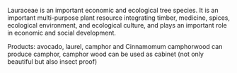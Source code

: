 <style>
.eye {
    font-weight: 1000;
    font
}
:root {
    font-family: Times, "Times New Roman", Georgia, serif;
}
</style>

Lauraceae is an important economic and ecological tree species. It is an important multi-purpose plant resource integrating timber, medicine, spices, ecological environment, and ecological culture, and plays an important role in economic and social development.

Products: avocado, laurel, camphor and Cinnamomum camphorwood can produce camphor, camphor wood can be used as cabinet (not only beautiful but also insect proof)